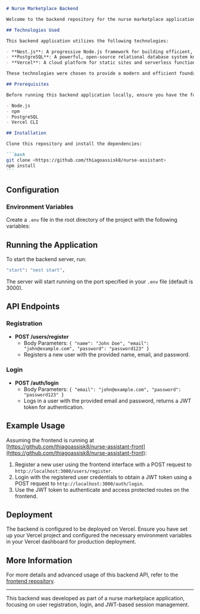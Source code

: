````markdown
# Nurse Marketplace Backend

Welcome to the backend repository for the nurse marketplace application. This backend is built with Nest.js and uses PostgreSQL for data storage, with deployment on Vercel.

## Technologies Used

This backend application utilizes the following technologies:

- **Nest.js**: A progressive Node.js framework for building efficient, reliable, and scalable server-side applications.
- **PostgreSQL**: A powerful, open-source relational database system known for its robustness and reliability.
- **Vercel**: A cloud platform for static sites and serverless functions, used for deployment and hosting of server-side applications.

These technologies were chosen to provide a modern and efficient foundation for building and managing a nurse marketplace application with a focus on user registration, login, and session management using JWT authentication.

## Prerequisites

Before running this backend application locally, ensure you have the following installed:

- Node.js
- npm
- PostgreSQL
- Vercel CLI

## Installation

Clone this repository and install the dependencies:

```bash
git clone <https://github.com/thiagoassisk8/nurse-assistant>
npm install
```
````

## Configuration

### Environment Variables

Create a `.env` file in the root directory of the project with the following variables:

## Running the Application

To start the backend server, run:

```bash
"start": "nest start",
```

The server will start running on the port specified in your `.env` file (default is 3000).

## API Endpoints

### Registration

- **POST /users/register**
  - Body Parameters: `{ "name": "John Doe", "email": "john@example.com", "password": "password123" }`
  - Registers a new user with the provided name, email, and password.

### Login

- **POST /auth/login**
  - Body Parameters: `{ "email": "john@example.com", "password": "password123" }`
  - Logs in a user with the provided email and password, returns a JWT token for authentication.

## Example Usage

Assuming the frontend is running at [https://github.com/thiagoassisk8/nurse-assistant-front](https://github.com/thiagoassisk8/nurse-assistant-front):

1. Register a new user using the frontend interface with a POST request to `http://localhost:3000/users/register`.
2. Login with the registered user credentials to obtain a JWT token using a POST request to `http://localhost:3000/auth/login`.
3. Use the JWT token to authenticate and access protected routes on the frontend.

## Deployment

The backend is configured to be deployed on Vercel. Ensure you have set up your Vercel project and configured the necessary environment variables in your Vercel dashboard for production deployment.

## More Information

For more details and advanced usage of this backend API, refer to the [frontend repository](https://github.com/thiagoassisk8/nurse-assistant-front).

---

This backend was developed as part of a nurse marketplace application, focusing on user registration, login, and JWT-based session management.

```

```
